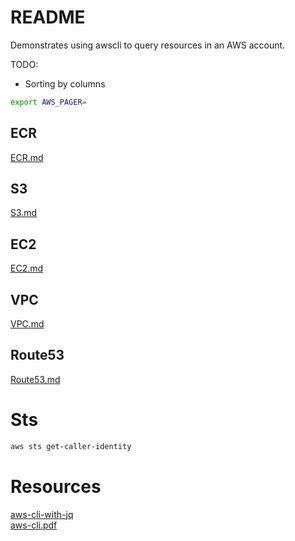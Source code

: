 # README
Demonstrates using awscli to query resources in an AWS account.

TODO:
* Sorting by columns

```sh
export AWS_PAGER=   
```

## ECR 
[ECR.md](./ECR.md)  

## S3
[S3.md](./S3.md)  

## EC2
[EC2.md](./EC2.md)  

## VPC
[VPC.md](./VPC.md)  

## Route53
[Route53.md](./Route53.md)  


# Sts

```sh
aws sts get-caller-identity
```



# Resources
[aws-cli-with-jq](https://medium.com/circuitpeople/aws-cli-with-jq-and-bash-9d54e2eabaf1)  
[aws-cli.pdf](https://docs.aws.amazon.com/cli/latest/userguide/aws-cli.pdf)  
